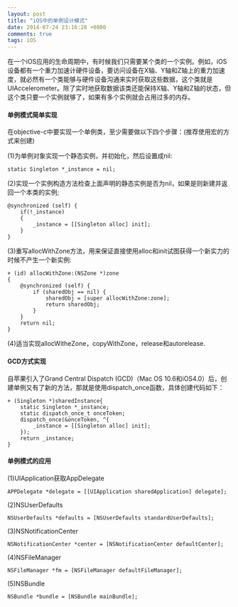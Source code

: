 ```yaml
---
layout: post
title: "iOS中的单例设计模式"
date: 2014-07-24 23:16:28 +0800
comments: true
tags: iOS
---
```

  在一个iOS应用的生命周期中，有时候我们只需要某个类的一个实例。例如，iOS设备都有一个重力加速计硬件设备，要访问设备在X轴、Y轴和Z轴上的重力加速度，就必然有一个类能够与硬件设备沟通来实时获取这些数据，这个类就是UIAccelerometer。除了实时地获取数据该类还能保持X轴、Y轴和Z轴的状态，但这个类只要一个实例就够了，如果有多个实例就会占用过多的内存。

#### 单例模式简单实现


在objective-c中要实现一个单例类，至少需要做以下四个步骤：(推荐使用宏的方式来创建)

(1)为单例对象实现一个静态实例，并初始化，然后设置成nil:

```
static Singleton *_instance = nil;
```

(2)实现一个实例构造方法检查上面声明的静态实例是否为nil，如果是则新建并返回一个本类的实例;

```
@synchronized (self) {
	if(!_instance)
	{
   		_instance = [[Singleton alloc] init];
	}
}
```

(3)重写allocWithZone方法，用来保证直接使用alloc和init试图获得一个新实力的时候不产生一个新实例:

```
+ (id) allocWithZone:(NSZone *)zone
{
    @synchronized (self) {
        if (sharedObj == nil) {
            sharedObj = [super allocWithZone:zone];
            return sharedObj;
        }
    }
    return nil;
}
```

(4)适当实现allocWitheZone，copyWithZone，release和autorelease.

#### GCD方式实现

自苹果引入了Grand Central Dispatch (GCD)（Mac OS 10.6和iOS4.0）后，创建单例又有了新的方法，那就是使用dispatch_once函数，具体创建代码如下：

```
+ (Singleton *)sharedInstance{
	static Singleton *_instance;
	static dispatch_once_t onceToken;
	dispatch_once(&onceToken, ^{
   		_instance = [[Singleton alloc] init];
	});
	return _instance;
}
```


#### 单例模式的应用

(1)UIApplication获取AppDelegate

```
APPDelegate *delegate = [[UIApplication sharedApplication] delegate];
```

(2)NSUserDefaults

```
NSUserDefaults *defaults = [NSUserDefaults standardUserDefaults];
```

(3)NSNotificationCenter

```
NSNotificationCenter *center = [NSNotificationCenter defaultCenter];
```

(4)NSFileManager

```
NSFileManager *fm = [NSFileManager defaultFileManager];
```

(5)NSBundle

```
NSBundle *bundle = [NSBundle mainBundle];
```
 